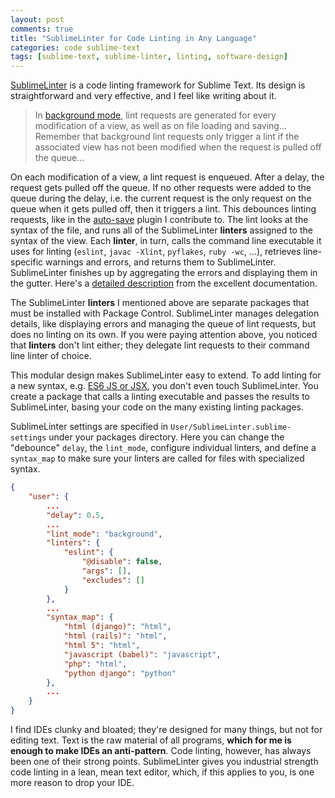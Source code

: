 ```yaml
---
layout: post
comments: true
title: "SublimeLinter for Code Linting in Any Language"
categories: code sublime-text
tags: [sublime-text, sublime-linter, linting, software-design]
---
```


[SublimeLinter](https://github.com/SublimeLinter/SublimeLinter3) is a code linting framework for Sublime Text. Its design is straightforward and very effective, and I feel like writing about it.

>In [background mode](https://sublimelinter.readthedocs.org/en/latest/lint_modes.html#background), lint requests are generated for every modification of a view, as well as on file loading and saving... Remember that background lint requests only trigger a lint if the associated view has not been modified when the request is pulled off the queue...

On each modification of a view, a lint request is enqueued. After a delay, the request gets pulled off the queue. If no other requests were added to the queue during the delay, i.e. the current request is the only request on the queue when it gets pulled off, then it triggers a lint. This debounces linting requests, like in the [auto-save](https://github.com/jamesfzhang/auto-save) plugin I contribute to. The lint looks at the syntax of the file, and runs all of the SublimeLinter __linters__ assigned to the syntax of the view. Each __linter__, in turn, calls the command line executable it uses for linting (`eslint`, `javac -Xlint`, `pyflakes`, `ruby -wc`, ...), retrieves line-specific warnings and errors, and returns them to SublimeLinter. SublimeLinter finishes up by aggregating the errors and displaying them in the gutter. Here's a [detailed description](https://sublimelinter.readthedocs.org/en/latest/usage.html#usage-linting) from the excellent documentation.

The SublimeLinter __linters__ I mentioned above are separate packages that must be installed with Package Control. SublimeLinter manages delegation details, like displaying errors and managing the queue of lint requests, but does no linting on its own. If you were paying attention above, you noticed that __linters__ don't lint either; they delegate lint requests to their command line linter of choice.

This modular design makes SublimeLinter easy to extend. To add linting for a new syntax, e.g. [ES6 JS or JSX](./eslint), you don't even touch SublimeLinter. You create a package that calls a linting executable and passes the results to SublimeLinter, basing your code on the many existing linting packages.

SublimeLinter settings are specified in `User/SublimeLinter.sublime-settings` under your packages directory. Here you can change the "debounce" `delay`, the `lint_mode`, configure individual linters, and define a `syntax_map` to make sure your linters are called for files with specialized syntax.

~~~json
{
    "user": {
        ...
        "delay": 0.5,
        ...
        "lint_mode": "background",
        "linters": {
            "eslint": {
                "@disable": false,
                "args": [],
                "excludes": []
            }
        },
        ...
        "syntax_map": {
            "html (django)": "html",
            "html (rails)": "html",
            "html 5": "html",
            "javascript (babel)": "javascript",
            "php": "html",
            "python django": "python"
        },
        ...
    }
}
~~~

I find IDEs clunky and bloated; they're designed for many things, but not for editing text. Text is the raw material of all programs, __which for me is enough to make IDEs an anti-pattern__. Code linting, however, has always been one of their strong points. SublimeLinter gives you industrial strength code linting in a lean, mean text editor, which, if this applies to you, is one more reason to drop your IDE.
